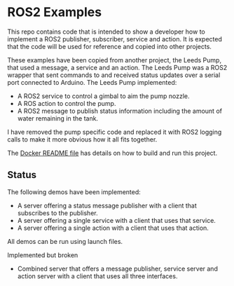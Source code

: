 # ROS2 Examples

This repo contains code that is intended to show a developer how to implement
a ROS2 publisher, subscriber, service and action.  It is expected that the
code will be used for reference and copied into other projects.

These examples have been copied from another project, the Leeds Pump, that
used a message, a service and an action.  The Leeds Pump was a ROS2 wrapper
that sent commands to and received status updates over a serial port connected
to Arduino.  The Leeds Pump implemented:

* A ROS2 service to control a gimbal to aim the pump nozzle.
* A ROS action to control the pump.
* A ROS2 message to publish status information including the amount of water
remaining in the tank.

I have removed the pump specific code and replaced it with ROS2 logging calls
to make it more obvious how it all fits together.

The
[Docker README file](docker/README.md)
has details on how to build and run this project.

## Status

The following demos have been implemented:

* A server offering a status message publisher with a client that subscribes
to the publisher.
* A server offering a single service with a client that uses that service.
* A server offering a single action with a client that uses that action.

All demos can be run using launch files.

Implemented but broken

* Combined server that offers a message publisher, service server and
action server with a client that uses all three interfaces.
